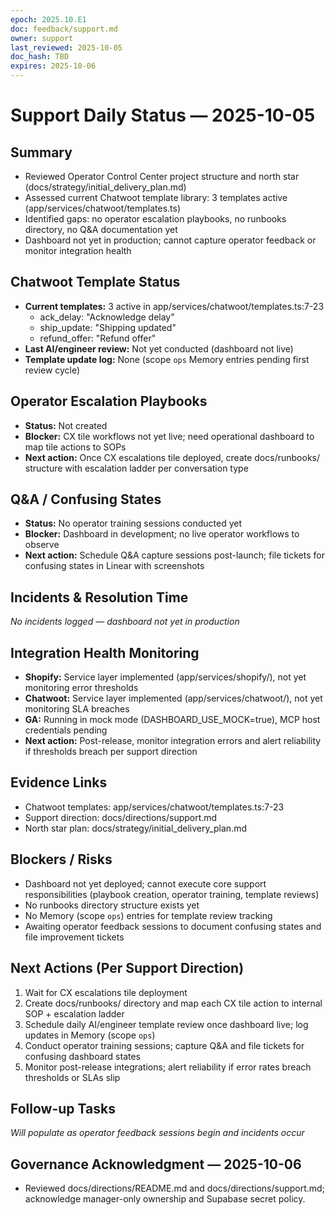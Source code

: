 ```yaml
---
epoch: 2025.10.E1
doc: feedback/support.md
owner: support
last_reviewed: 2025-10-05
doc_hash: TBD
expires: 2025-10-06
---
```

# Support Daily Status — 2025-10-05

## Summary
- Reviewed Operator Control Center project structure and north star (docs/strategy/initial_delivery_plan.md)
- Assessed current Chatwoot template library: 3 templates active (app/services/chatwoot/templates.ts)
- Identified gaps: no operator escalation playbooks, no runbooks directory, no Q&A documentation yet
- Dashboard not yet in production; cannot capture operator feedback or monitor integration health

## Chatwoot Template Status
- **Current templates:** 3 active in app/services/chatwoot/templates.ts:7-23
  - ack_delay: "Acknowledge delay"
  - ship_update: "Shipping updated"
  - refund_offer: "Refund offer"
- **Last AI/engineer review:** Not yet conducted (dashboard not live)
- **Template update log:** None (scope `ops` Memory entries pending first review cycle)

## Operator Escalation Playbooks
- **Status:** Not created
- **Blocker:** CX tile workflows not yet live; need operational dashboard to map tile actions to SOPs
- **Next action:** Once CX escalations tile deployed, create docs/runbooks/ structure with escalation ladder per conversation type

## Q&A / Confusing States
- **Status:** No operator training sessions conducted yet
- **Blocker:** Dashboard in development; no live operator workflows to observe
- **Next action:** Schedule Q&A capture sessions post-launch; file tickets for confusing states in Linear with screenshots

## Incidents & Resolution Time
_No incidents logged — dashboard not yet in production_

## Integration Health Monitoring
- **Shopify:** Service layer implemented (app/services/shopify/), not yet monitoring error thresholds
- **Chatwoot:** Service layer implemented (app/services/chatwoot/), not yet monitoring SLA breaches
- **GA:** Running in mock mode (DASHBOARD_USE_MOCK=true), MCP host credentials pending
- **Next action:** Post-release, monitor integration errors and alert reliability if thresholds breach per support direction

## Evidence Links
- Chatwoot templates: app/services/chatwoot/templates.ts:7-23
- Support direction: docs/directions/support.md
- North star plan: docs/strategy/initial_delivery_plan.md

## Blockers / Risks
- Dashboard not yet deployed; cannot execute core support responsibilities (playbook creation, operator training, template reviews)
- No runbooks directory structure exists yet
- No Memory (scope `ops`) entries for template review tracking
- Awaiting operator feedback sessions to document confusing states and file improvement tickets

## Next Actions (Per Support Direction)
1. Wait for CX escalations tile deployment
2. Create docs/runbooks/ directory and map each CX tile action to internal SOP + escalation ladder
3. Schedule daily AI/engineer template review once dashboard live; log updates in Memory (scope `ops`)
4. Conduct operator training sessions; capture Q&A and file tickets for confusing dashboard states
5. Monitor post-release integrations; alert reliability if error rates breach thresholds or SLAs slip

## Follow-up Tasks
_Will populate as operator feedback sessions begin and incidents occur_

## Governance Acknowledgment — 2025-10-06
- Reviewed docs/directions/README.md and docs/directions/support.md; acknowledge manager-only ownership and Supabase secret policy.
